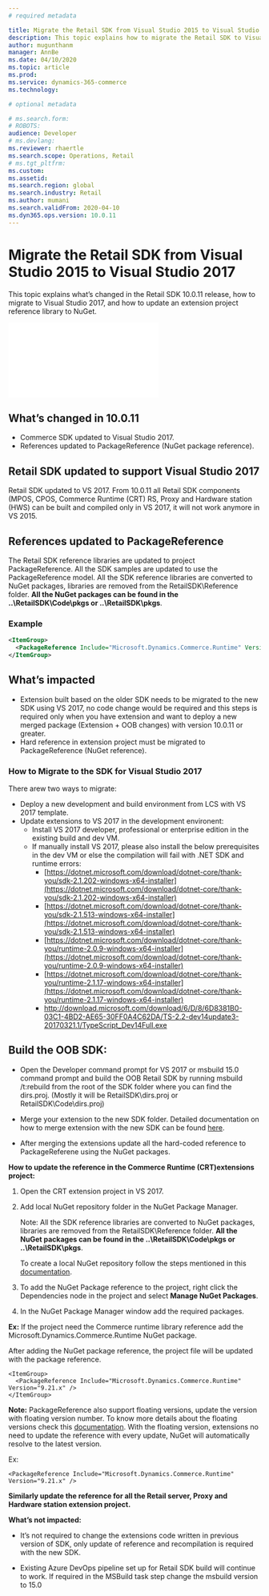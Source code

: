 ```yaml
---
# required metadata

title: Migrate the Retail SDK from Visual Studio 2015 to Visual Studio 2017
description: This topic explains how to migrate the Retail SDK to Visual Studio 2017 and update the reference to NuGet.
author: mugunthanm 
manager: AnnBe
ms.date: 04/10/2020
ms.topic: article
ms.prod: 
ms.service: dynamics-365-commerce
ms.technology: 

# optional metadata

# ms.search.form: 
# ROBOTS: 
audience: Developer
# ms.devlang: 
ms.reviewer: rhaertle
ms.search.scope: Operations, Retail 
# ms.tgt_pltfrm: 
ms.custom: 
ms.assetid: 
ms.search.region: global
ms.search.industry: Retail
ms.author: mumani
ms.search.validFrom: 2020-04-10
ms.dyn365.ops.version: 10.0.11
---
```


# Migrate the Retail SDK from Visual Studio 2015 to Visual Studio 2017

This topic explains what’s changed in the Retail SDK 10.0.11 release, how to migrate to Visual Studio 2017, and how to update an extension project reference library to NuGet.

![include](banner.md)

## What’s changed in 10.0.11

-   Commerce SDK updated to Visual Studio 2017.
-   References updated to PackageReference (NuGet package reference).

## Retail SDK updated to support Visual Studio 2017

Retail SDK updated to VS 2017. From 10.0.11 all Retail SDK components (MPOS, CPOS, Commerce Runtime (CRT) RS, Proxy and Hardware station (HWS) can be built and compiled only in VS 2017, it will not work anymore in VS 2015.

## References updated to PackageReference

The Retail SDK reference libraries are updated to project PackageReference. All the SDK samples are updated to use the PackageReference model. All the SDK reference libraries are converted to NuGet packages, libraries are removed from the RetailSDK\\Reference folder. **All the NuGet packages can be found in the ..\\RetailSDK\\Code\\pkgs or ..\\RetailSDK\\pkgs**.

### Example

```xml
<ItemGroup>
  <PackageReference Include="Microsoft.Dynamics.Commerce.Runtime" Version="9.21.x" />
</ItemGroup>
```

## What’s impacted

- Extension built based on the older SDK needs to be migrated to the new SDK using VS 2017, no code change would be required and this steps is required only when you have extension and want to deploy a new merged package (Extension + OOB changes) with version 10.0.11 or greater.
- Hard reference in extension project must be migrated to PackageReference (NuGet reference).


### How to Migrate to the SDK for Visual Studio 2017

There arew two ways to migrate:
- Deploy a new development and build environment from LCS with VS 2017 template.
- Update extensions to VS 2017 in the development environent:
    - Install VS 2017 developer, professional or enterprise edition in the existing build and dev VM.
    - If manually install VS 2017, please also install the below prerequisites in the dev VM or else the compilation will fail with .NET SDK and runtime errors:
        + [https://dotnet.microsoft.com/download/dotnet-core/thank-you/sdk-2.1.202-windows-x64-installer](https://dotnet.microsoft.com/download/dotnet-core/thank-you/sdk-2.1.202-windows-x64-installer)
        + [https://dotnet.microsoft.com/download/dotnet-core/thank-you/sdk-2.1.513-windows-x64-installer](https://dotnet.microsoft.com/download/dotnet-core/thank-you/sdk-2.1.513-windows-x64-installer)
        + [https://dotnet.microsoft.com/download/dotnet-core/thank-you/runtime-2.0.9-windows-x64-installer](https://dotnet.microsoft.com/download/dotnet-core/thank-you/runtime-2.0.9-windows-x64-installer)
        + [https://dotnet.microsoft.com/download/dotnet-core/thank-you/runtime-2.1.17-windows-x64-installer](https://dotnet.microsoft.com/download/dotnet-core/thank-you/runtime-2.1.17-windows-x64-installer)
        + http://download.microsoft.com/download/6/D/8/6D8381B0-03C1-4BD2-AE65-30FF0A4C62DA/TS-2.2-dev14update3-20170321.1/TypeScript_Dev14Full.exe


## Build the OOB SDK:

-   Open the Developer command prompt for VS 2017 or msbuild 15.0 command prompt and build the OOB Retail SDK by running msbuild /t:rebuild from the root of the SDK folder where you can find the dirs.proj. (Mostly it will be RetailSDK\\dirs.proj or RetailSDK\\Code\\dirs.proj)

-   Merge your extension to the new SDK folder. Detailed documentation on how to merge extension with the new SDK can be found [here](https://docs.microsoft.com/en-us/dynamics365/commerce/dev-itpro/retailsdk-update).

-   After merging the extensions update all the hard-coded reference to PackageReferene using the NuGet packages.

**How to update the reference in the Commerce Runtime (CRT)extensions project:**

1.  Open the CRT extension project in VS 2017.

2.  Add local NuGet repository folder in the NuGet Package Manager.

    Note: All the SDK reference libraries are converted to NuGet packages, libraries are removed from the RetailSDK\\Reference folder. **All the NuGet packages can be found in the ..\\RetailSDK\\Code\\pkgs or ..\\RetailSDK\\pkgs**.

    To create a local NuGet repository follow the steps mentioned in this [documentation](https://docs.microsoft.com/en-us/nuget/consume-packages/install-use-packages-visual-studio#package-sources).

3.  To add the NuGet Package reference to the project, right click the Dependencies node in the project and select **Manage NuGet Packages**.

4.  In the NuGet Package Manager window add the required packages.

**Ex:** If the project need the Commerce runtime library reference add the Microsoft.Dynamics.Commerce.Runtime NuGet package.

After adding the NuGet package reference, the project file will be updated with the package reference.
```
<ItemGroup>
  <PackageReference Include="Microsoft.Dynamics.Commerce.Runtime" Version="9.21.x" />
</ItemGroup>
```
**Note:** PackageReference also support floating versions, update the version with floating version number. To know more details about the floating versions check this [documentation](https://docs.microsoft.com/en-us/nuget/concepts/dependency-resolution#floating-versions). With the floating version, extensions no need to update the reference with every update, NuGet will automatically resolve to the latest version.

Ex:

```
<PackageReference Include="Microsoft.Dynamics.Commerce.Runtime" Version="9.21.x" />

```

**Similarly update the reference for all the Retail server, Proxy and Hardware station extension project.**

**What’s not impacted:**

   -   It’s not required to change the extensions code written in previous version of SDK, only update of reference and recompilation is required with the new SDK.
   
   - Existing Azure DevOps pipeline set up for Retail SDK build will continue to work. If required in the MSBuild task step change the msbuild version to 15.0
